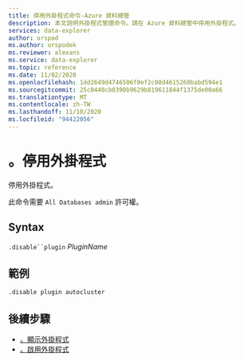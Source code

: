 ```yaml
---
title: 停用外掛程式命令-Azure 資料總管
description: 本文說明外掛程式管理命令。請在 Azure 資料總管中停用外掛程式。
services: data-explorer
author: orspod
ms.author: orspodek
ms.reviewer: alexans
ms.service: data-explorer
ms.topic: reference
ms.date: 11/02/2020
ms.openlocfilehash: 1dd2649d4746506f0ef2c08d4615260babd594e1
ms.sourcegitcommit: 25c0440cb0390b9629b819611844f1375de00a66
ms.translationtype: MT
ms.contentlocale: zh-TW
ms.lasthandoff: 11/10/2020
ms.locfileid: "94422056"
---
```

# <a name="disable-plugin"></a>。停用外掛程式

停用外掛程式。

此命令需要 `All Databases admin` 許可權。

## <a name="syntax"></a>Syntax

`.disable``plugin` *PluginName*

## <a name="example"></a>範例
 
<!-- csl -->
```kusto
.disable plugin autocluster
``` 

## <a name="next-steps"></a>後續步驟

* [。顯示外掛程式](show-plugins.md)
* [。啟用外掛程式](enable-plugin.md)

